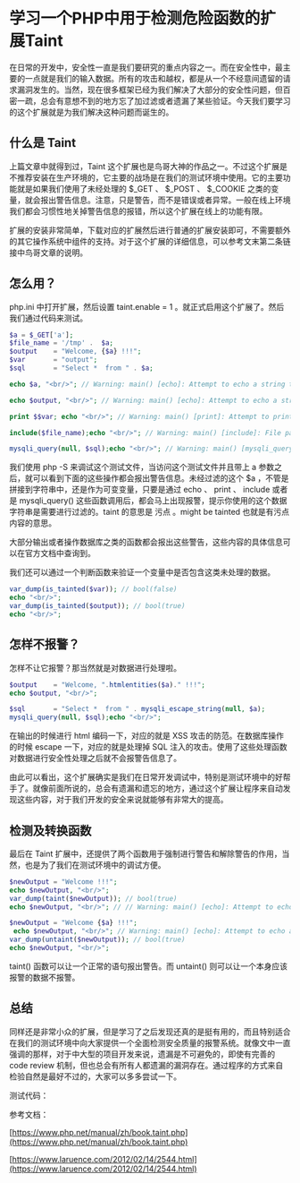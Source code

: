 # 学习一个PHP中用于检测危险函数的扩展Taint

在日常的开发中，安全性一直是我们要研究的重点内容之一。而在安全性中，最主要的一点就是我们的输入数据。所有的攻击和越权，都是从一个不经意间遗留的请求漏洞发生的。当然，现在很多框架已经为我们解决了大部分的安全性问题，但百密一疏，总会有意想不到的地方忘了加过滤或者遗漏了某些验证。今天我们要学习的这个扩展就是为我们解决这种问题而诞生的。

## 什么是 Taint

上篇文章中就得到过，Taint 这个扩展也是鸟哥大神的作品之一。不过这个扩展是不推荐安装在生产环境的，它主要的战场是在我们的测试环境中使用。它的主要功能就是如果我们使用了未经处理的 $_GET 、 $_POST 、 $_COOKIE 之类的变量，就会报出警告信息。注意，只是警告，而不是错误或者异常。一般在线上环境我们都会习惯性地关掉警告信息的报错，所以这个扩展在线上的功能有限。

扩展的安装非常简单，下载对应的扩展然后进行普通的扩展安装即可，不需要额外的其它操作系统中组件的支持。对于这个扩展的详细信息，可以参考文末第二条链接中鸟哥文章的说明。

## 怎么用？

php.ini 中打开扩展，然后设置 taint.enable = 1 。就正式启用这个扩展了。然后我们通过代码来测试。

```php
$a = $_GET['a'];
$file_name = '/tmp' .  $a;
$output    = "Welcome, {$a} !!!";
$var       = "output";
$sql       = "Select *  from " . $a;

echo $a, "<br/>"; // Warning: main() [echo]: Attempt to echo a string that might be tainted in /data/www/blog/taint/1.php on line 10

echo $output, "<br/>"; // Warning: main() [echo]: Attempt to echo a string that might be tainted in /data/www/blog/taint/1.php on line 12

print $$var; echo "<br/>"; // Warning: main() [print]: Attempt to print a string that might be tainted in /data/www/blog/taint/1.php on line 14

include($file_name);echo "<br/>"; // Warning: main() [include]: File path contains data that might be tainted in /data/www/blog/taint/1.php on line 16

mysqli_query(null, $sql);echo "<br/>"; // Warning: main() [mysqli_query]: SQL statement contains data that might be tainted in /data/www/blog/taint/1.php on line 18
```

我们使用 php -S 来调试这个测试文件，当访问这个测试文件并且带上 a 参数之后，就可以看到下面的这些操作都会报出警告信息。未经过滤的这个 $a ，不管是拼接到字符串中，还是作为可变变量，只要是通过 echo 、 print 、 include 或者是 mysqli_query() 这些函数调用后，都会马上出现报警，提示你使用的这个数据字符串是需要进行过滤的。taint 的意思是 污点 。might be tainted 也就是有污点内容的意思。

大部分输出或者操作数据库之类的函数都会报出这些警告，这些内容的具体信息可以在官方文档中查询到。

我们还可以通过一个判断函数来验证一个变量中是否包含这类未处理的数据。

```php
var_dump(is_tainted($var)); // bool(false) 
echo "<br/>";
var_dump(is_tainted($output)); // bool(true) 
echo "<br/>";
```

## 怎样不报警？

怎样不让它报警？那当然就是对数据进行处理啦。

```php
$output    = "Welcome, ".htmlentities($a)." !!!";
echo $output, "<br/>";

$sql       = "Select *  from " . mysqli_escape_string(null, $a);
mysqli_query(null, $sql);echo "<br/>";
```

在输出的时候进行 html 编码一下，对应的就是 XSS 攻击的防范。在数据库操作的时候 escape 一下，对应的就是处理掉 SQL 注入的攻击。使用了这些处理函数对数据进行安全性处理之后就不会报警告信息了。

由此可以看出，这个扩展确实是我们在日常开发调试中，特别是测试环境中的好帮手了。就像前面所说的，总会有遗漏和遗忘的地方，通过这个扩展让程序来自动发现这些内容，对于我们开发的安全来说就能够有非常大的提高。

## 检测及转换函数

最后在 Taint 扩展中，还提供了两个函数用于强制进行警告和解除警告的作用，当然，也是为了我们在测试环境中的调试方便。

```php
$newOutput = "Welcome !!!";
echo $newOutput, "<br/>";
var_dump(taint($newOutput)); // bool(true) 
echo $newOutput, "<br/>"; // // Warning: main() [echo]: Attempt to echo a string that might be tainted in /data/www/blog/taint/1.php on line 39

$newOutput = "Welcome {$a} !!!";
 echo $newOutput, "<br/>"; // Warning: main() [echo]: Attempt to echo a string that might be tainted in /data/www/blog/taint/1.php on line 42
var_dump(untaint($newOutput)); // bool(true) 
echo $newOutput, "<br/>";
```

taint() 函数可以让一个正常的语句报出警告。而 untaint() 则可以让一个本身应该报警的数据不报警。

## 总结

同样还是非常小众的扩展，但是学习了之后发现还真的是挺有用的，而且特别适合在我们的测试环境中向大家提供一个全面检测安全质量的报警系统。就像文中一直强调的那样，对于中大型的项目开发来说，遗漏是不可避免的，即使有完善的 code review 机制，但也总会有所有人都遗漏的漏洞存在。通过程序的方式来自检验自然是最好不过的，大家可以多多尝试一下。

测试代码：

参考文档：

[https://www.php.net/manual/zh/book.taint.php](https://www.php.net/manual/zh/book.taint.php)

[https://www.laruence.com/2012/02/14/2544.html](https://www.laruence.com/2012/02/14/2544.html)
